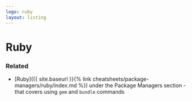 ```yaml
---
logo: ruby
layout: listing
---
```

# Ruby


### Related

- [Ruby]({{ site.baseurl }}{% link cheatsheets/package-managers/ruby/index.md %}) under the Package Managers section - that covers using `gem` and `bundle` commands

